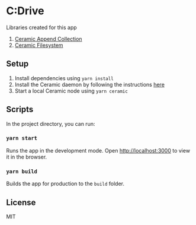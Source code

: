 # C:Drive

Libraries created for this app
1. [Ceramic Append Collection](https://github.com/ChicoBitcoinJoe/ceramic-append-collection)
2. [Ceramic Filesystem](https://github.com/ChicoBitcoinJoe/ceramic-filesystem)

## Setup

1. Install dependencies using `yarn install`
2. Install the Ceramic daemon by following the instructions [here](https://developers.ceramic.network/build/cli/installation/)
3. Start a local Ceramic node using `yarn ceramic`

## Scripts

In the project directory, you can run:

### `yarn start`

Runs the app in the development mode.
Open [http://localhost:3000](http://localhost:3000) to view it in the browser.

### `yarn build`

Builds the app for production to the `build` folder.

## License

MIT